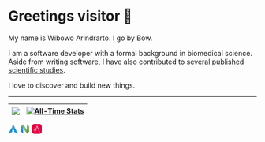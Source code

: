 # Greetings visitor 👋

My name is Wibowo Arindrarto. I go by Bow.

I am a software developer with a formal background in biomedical science. Aside from writing
software, I have also contributed to [several published scientific studies](https://scholar.google.com/citations?user=h2sRcxwAAAAJ&hl=en).

I love to discover and build new things.

---

| <a href="https://github.com/bow"><img align="center" src="https://github-readme-stats.vercel.app/api/top-langs/?username=bow&hide=html,vim%20script,postscript,css,tex&langs_count=10&exclude_repo=dotfiles&layout=compact&hide_border=true" /></a> | <a href="https://github.com/bow"><img align="center" src="https://github-readme-stats.vercel.app/api?username=bow&count_private=true&show_icons=true&include_all_commits=true&custom_title=All-Time%20Stats&hide_border=true" alt="All-Time Stats" /></a> |
| ------------- | ------------- |

<code><a href="https://archlinux.org/"><img height="20" alt="archlinux" src="https://raw.githubusercontent.com/github/explore/7b8474be525e3f210d3c8d60a32beca4bfc2895b/topics/archlinux/archlinux.png" /></a></code>
<code><a href="https://neovim.io/"><img height="20" alt="neovim" src="https://raw.githubusercontent.com/github/explore/26674e638508ac4a4e113ee32d6755ebfa000569/topics/neovim/neovim.png" /></a></code>
<code><a href="https://docs.asciidoctor.org/asciidoc/latest/"><img height="20" alt="asciidoc" src="https://raw.githubusercontent.com/asciidoctor/brand/main/logo/logo-fill-color.svg" /></a></code>
